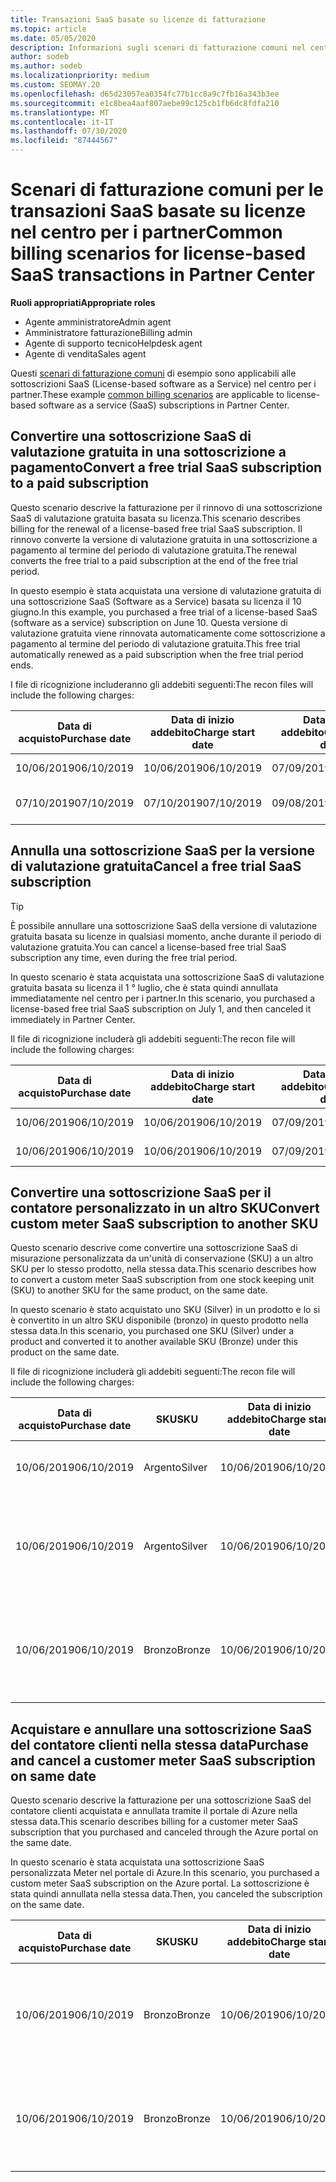 ```yaml
---
title: Transazioni SaaS basate su licenze di fatturazione
ms.topic: article
ms.date: 05/05/2020
description: Informazioni sugli scenari di fatturazione comuni nel centro per i partner per le transazioni SaaS basate su licenze.
author: sodeb
ms.author: sodeb
ms.localizationpriority: medium
ms.custom: SEOMAY.20
ms.openlocfilehash: d65d23057ea0354fc77b1cc8a9c7fb16a343b3ee
ms.sourcegitcommit: e1c8bea4aaf807aebe99c125cb1fb6dc8fdfa210
ms.translationtype: MT
ms.contentlocale: it-IT
ms.lasthandoff: 07/30/2020
ms.locfileid: "87444567"
---
```

# <a name="common-billing-scenarios-for-license-based-saas-transactions-in-partner-center"></a><span data-ttu-id="6a923-103">Scenari di fatturazione comuni per le transazioni SaaS basate su licenze nel centro per i partner</span><span class="sxs-lookup"><span data-stu-id="6a923-103">Common billing scenarios for license-based SaaS transactions in Partner Center</span></span>

<span data-ttu-id="6a923-104">**Ruoli appropriati**</span><span class="sxs-lookup"><span data-stu-id="6a923-104">**Appropriate roles**</span></span>

- <span data-ttu-id="6a923-105">Agente amministratore</span><span class="sxs-lookup"><span data-stu-id="6a923-105">Admin agent</span></span>
- <span data-ttu-id="6a923-106">Amministratore fatturazione</span><span class="sxs-lookup"><span data-stu-id="6a923-106">Billing admin</span></span>
- <span data-ttu-id="6a923-107">Agente di supporto tecnico</span><span class="sxs-lookup"><span data-stu-id="6a923-107">Helpdesk agent</span></span>
- <span data-ttu-id="6a923-108">Agente di vendita</span><span class="sxs-lookup"><span data-stu-id="6a923-108">Sales agent</span></span>


<span data-ttu-id="6a923-109">Questi [scenari di fatturazione comuni](common-billing-scenarios.md) di esempio sono applicabili alle sottoscrizioni SaaS (License-based software as a Service) nel centro per i partner.</span><span class="sxs-lookup"><span data-stu-id="6a923-109">These example [common billing scenarios](common-billing-scenarios.md) are applicable to license-based software as a service (SaaS) subscriptions in Partner Center.</span></span>

## <a name="convert-a-free-trial-saas-subscription-to-a-paid-subscription"></a><span data-ttu-id="6a923-110">Convertire una sottoscrizione SaaS di valutazione gratuita in una sottoscrizione a pagamento</span><span class="sxs-lookup"><span data-stu-id="6a923-110">Convert a free trial SaaS subscription to a paid subscription</span></span>

<span data-ttu-id="6a923-111">Questo scenario descrive la fatturazione per il rinnovo di una sottoscrizione SaaS di valutazione gratuita basata su licenza.</span><span class="sxs-lookup"><span data-stu-id="6a923-111">This scenario describes billing for the renewal of a license-based free trial SaaS subscription.</span></span> <span data-ttu-id="6a923-112">Il rinnovo converte la versione di valutazione gratuita in una sottoscrizione a pagamento al termine del periodo di valutazione gratuita.</span><span class="sxs-lookup"><span data-stu-id="6a923-112">The renewal converts the free trial to a paid subscription at the end of the free trial period.</span></span>

<span data-ttu-id="6a923-113">In questo esempio è stata acquistata una versione di valutazione gratuita di una sottoscrizione SaaS (Software as a Service) basata su licenza il 10 giugno.</span><span class="sxs-lookup"><span data-stu-id="6a923-113">In this example, you purchased a free trial of a license-based SaaS (software as a service) subscription on June 10.</span></span> <span data-ttu-id="6a923-114">Questa versione di valutazione gratuita viene rinnovata automaticamente come sottoscrizione a pagamento al termine del periodo di valutazione gratuita.</span><span class="sxs-lookup"><span data-stu-id="6a923-114">This free trial automatically renewed as a paid subscription when the free trial period ends.</span></span>

<span data-ttu-id="6a923-115">I file di ricognizione includeranno gli addebiti seguenti:</span><span class="sxs-lookup"><span data-stu-id="6a923-115">The recon files will include the following charges:</span></span>

| <span data-ttu-id="6a923-116">Data di acquisto</span><span class="sxs-lookup"><span data-stu-id="6a923-116">Purchase date</span></span> | <span data-ttu-id="6a923-117">Data di inizio addebito</span><span class="sxs-lookup"><span data-stu-id="6a923-117">Charge start date</span></span> | <span data-ttu-id="6a923-118">Data di fine addebito</span><span class="sxs-lookup"><span data-stu-id="6a923-118">Charge end date</span></span> | <span data-ttu-id="6a923-119">Prezzo unitario</span><span class="sxs-lookup"><span data-stu-id="6a923-119">Unit price</span></span> | <span data-ttu-id="6a923-120">Quantità unità</span><span class="sxs-lookup"><span data-stu-id="6a923-120">Unit quantity</span></span> | <span data-ttu-id="6a923-121">Importo totale</span><span class="sxs-lookup"><span data-stu-id="6a923-121">Total amount</span></span> | <span data-ttu-id="6a923-122">Tipo di addebito</span><span class="sxs-lookup"><span data-stu-id="6a923-122">Charge type</span></span> | <span data-ttu-id="6a923-123">Descrizione della sottoscrizione</span><span class="sxs-lookup"><span data-stu-id="6a923-123">Subscription description</span></span> |
| ------------- | ----------------- | --------------- | ---------- | ------------- | ------------ | ----------- | ----------------- |
| <span data-ttu-id="6a923-124">10/06/2019</span><span class="sxs-lookup"><span data-stu-id="6a923-124">06/10/2019</span></span> | <span data-ttu-id="6a923-125">10/06/2019</span><span class="sxs-lookup"><span data-stu-id="6a923-125">06/10/2019</span></span> | <span data-ttu-id="6a923-126">07/09/2019</span><span class="sxs-lookup"><span data-stu-id="6a923-126">07/09/2019</span></span> | <span data-ttu-id="6a923-127">$ 0</span><span class="sxs-lookup"><span data-stu-id="6a923-127">$0</span></span> | <span data-ttu-id="6a923-128">1</span><span class="sxs-lookup"><span data-stu-id="6a923-128">1</span></span> | <span data-ttu-id="6a923-129">$ 0</span><span class="sxs-lookup"><span data-stu-id="6a923-129">$0</span></span> | <span data-ttu-id="6a923-130">Nuovo</span><span class="sxs-lookup"><span data-stu-id="6a923-130">New</span></span> | <span data-ttu-id="6a923-131">Versione di prova gratuita</span><span class="sxs-lookup"><span data-stu-id="6a923-131">Free trial</span></span> |
| <span data-ttu-id="6a923-132">07/10/2019</span><span class="sxs-lookup"><span data-stu-id="6a923-132">07/10/2019</span></span> | <span data-ttu-id="6a923-133">07/10/2019</span><span class="sxs-lookup"><span data-stu-id="6a923-133">07/10/2019</span></span> | <span data-ttu-id="6a923-134">09/08/2019</span><span class="sxs-lookup"><span data-stu-id="6a923-134">08/09/2019</span></span> | <span data-ttu-id="6a923-135">$ 2</span><span class="sxs-lookup"><span data-stu-id="6a923-135">$2</span></span> | <span data-ttu-id="6a923-136">1</span><span class="sxs-lookup"><span data-stu-id="6a923-136">1</span></span> | <span data-ttu-id="6a923-137">$ 2</span><span class="sxs-lookup"><span data-stu-id="6a923-137">$2</span></span> | <span data-ttu-id="6a923-138">Renew</span><span class="sxs-lookup"><span data-stu-id="6a923-138">Renew</span></span> | <span data-ttu-id="6a923-139">Sottoscrizione a pagamento</span><span class="sxs-lookup"><span data-stu-id="6a923-139">Paid subscription</span></span> |

## <a name="cancel-a-free-trial-saas-subscription"></a><span data-ttu-id="6a923-140">Annulla una sottoscrizione SaaS per la versione di valutazione gratuita</span><span class="sxs-lookup"><span data-stu-id="6a923-140">Cancel a free trial SaaS subscription</span></span>

> [!TIP]
> <span data-ttu-id="6a923-141">È possibile annullare una sottoscrizione SaaS della versione di valutazione gratuita basata su licenze in qualsiasi momento, anche durante il periodo di valutazione gratuita.</span><span class="sxs-lookup"><span data-stu-id="6a923-141">You can cancel a license-based free trial SaaS subscription any time, even during the free trial period.</span></span>

<span data-ttu-id="6a923-142">In questo scenario è stata acquistata una sottoscrizione SaaS di valutazione gratuita basata su licenza il 1 ° luglio, che è stata quindi annullata immediatamente nel centro per i partner.</span><span class="sxs-lookup"><span data-stu-id="6a923-142">In this scenario, you purchased a license-based free trial SaaS subscription on July 1, and then canceled it immediately in Partner Center.</span></span>

<span data-ttu-id="6a923-143">Il file di ricognizione includerà gli addebiti seguenti:</span><span class="sxs-lookup"><span data-stu-id="6a923-143">The recon file will include the following charges:</span></span>

| <span data-ttu-id="6a923-144">Data di acquisto</span><span class="sxs-lookup"><span data-stu-id="6a923-144">Purchase date</span></span> | <span data-ttu-id="6a923-145">Data di inizio addebito</span><span class="sxs-lookup"><span data-stu-id="6a923-145">Charge start date</span></span> | <span data-ttu-id="6a923-146">Data di fine addebito</span><span class="sxs-lookup"><span data-stu-id="6a923-146">Charge end date</span></span> | <span data-ttu-id="6a923-147">Prezzo unitario</span><span class="sxs-lookup"><span data-stu-id="6a923-147">Unit price</span></span> | <span data-ttu-id="6a923-148">Quantità unità</span><span class="sxs-lookup"><span data-stu-id="6a923-148">Unit quantity</span></span> | <span data-ttu-id="6a923-149">Importo totale</span><span class="sxs-lookup"><span data-stu-id="6a923-149">Total amount</span></span> | <span data-ttu-id="6a923-150">Tipo di addebito</span><span class="sxs-lookup"><span data-stu-id="6a923-150">Charge type</span></span> | <span data-ttu-id="6a923-151">Descrizione della sottoscrizione</span><span class="sxs-lookup"><span data-stu-id="6a923-151">Subscription description</span></span> |
| ------------- | ----------------- | --------------- | ---------- | ------------- | ------------ | ----------- | ----------------- |
| <span data-ttu-id="6a923-152">10/06/2019</span><span class="sxs-lookup"><span data-stu-id="6a923-152">06/10/2019</span></span> | <span data-ttu-id="6a923-153">10/06/2019</span><span class="sxs-lookup"><span data-stu-id="6a923-153">06/10/2019</span></span> | <span data-ttu-id="6a923-154">07/09/2019</span><span class="sxs-lookup"><span data-stu-id="6a923-154">07/09/2019</span></span> | <span data-ttu-id="6a923-155">$ 0</span><span class="sxs-lookup"><span data-stu-id="6a923-155">$0</span></span> | <span data-ttu-id="6a923-156">11</span><span class="sxs-lookup"><span data-stu-id="6a923-156">11</span></span> | <span data-ttu-id="6a923-157">$ 0</span><span class="sxs-lookup"><span data-stu-id="6a923-157">$0</span></span> | <span data-ttu-id="6a923-158">Nuovo</span><span class="sxs-lookup"><span data-stu-id="6a923-158">New</span></span> | <span data-ttu-id="6a923-159">Versione di prova gratuita</span><span class="sxs-lookup"><span data-stu-id="6a923-159">Free trial</span></span> |
| <span data-ttu-id="6a923-160">10/06/2019</span><span class="sxs-lookup"><span data-stu-id="6a923-160">06/10/2019</span></span> | <span data-ttu-id="6a923-161">10/06/2019</span><span class="sxs-lookup"><span data-stu-id="6a923-161">06/10/2019</span></span> | <span data-ttu-id="6a923-162">07/09/2019</span><span class="sxs-lookup"><span data-stu-id="6a923-162">07/09/2019</span></span> | <span data-ttu-id="6a923-163">$ 0</span><span class="sxs-lookup"><span data-stu-id="6a923-163">$0</span></span> | <span data-ttu-id="6a923-164">11</span><span class="sxs-lookup"><span data-stu-id="6a923-164">11</span></span> | <span data-ttu-id="6a923-165">$ 0</span><span class="sxs-lookup"><span data-stu-id="6a923-165">$0</span></span> | <span data-ttu-id="6a923-166">Annulla</span><span class="sxs-lookup"><span data-stu-id="6a923-166">Cancel</span></span> | <span data-ttu-id="6a923-167">Versione di prova gratuita</span><span class="sxs-lookup"><span data-stu-id="6a923-167">Free trial</span></span> |

## <a name="convert-custom-meter-saas-subscription-to-another-sku"></a><span data-ttu-id="6a923-168">Convertire una sottoscrizione SaaS per il contatore personalizzato in un altro SKU</span><span class="sxs-lookup"><span data-stu-id="6a923-168">Convert custom meter SaaS subscription to another SKU</span></span>

<span data-ttu-id="6a923-169">Questo scenario descrive come convertire una sottoscrizione SaaS di misurazione personalizzata da un'unità di conservazione (SKU) a un altro SKU per lo stesso prodotto, nella stessa data.</span><span class="sxs-lookup"><span data-stu-id="6a923-169">This scenario describes how to convert a custom meter SaaS subscription from one stock keeping unit (SKU) to another SKU for the same product, on the same date.</span></span>

<span data-ttu-id="6a923-170">In questo scenario è stato acquistato uno SKU (Silver) in un prodotto e lo si è convertito in un altro SKU disponibile (bronzo) in questo prodotto nella stessa data.</span><span class="sxs-lookup"><span data-stu-id="6a923-170">In this scenario, you purchased one SKU (Silver) under a product and converted it to another available SKU (Bronze) under this product on the same date.</span></span>

<span data-ttu-id="6a923-171">Il file di ricognizione includerà gli addebiti seguenti:</span><span class="sxs-lookup"><span data-stu-id="6a923-171">The recon file will include the following charges:</span></span>

| <span data-ttu-id="6a923-172">Data di acquisto</span><span class="sxs-lookup"><span data-stu-id="6a923-172">Purchase date</span></span> | <span data-ttu-id="6a923-173">SKU</span><span class="sxs-lookup"><span data-stu-id="6a923-173">SKU</span></span> | <span data-ttu-id="6a923-174">Data di inizio addebito</span><span class="sxs-lookup"><span data-stu-id="6a923-174">Charge start date</span></span> | <span data-ttu-id="6a923-175">Data di fine addebito</span><span class="sxs-lookup"><span data-stu-id="6a923-175">Charge end date</span></span> | <span data-ttu-id="6a923-176">Prezzo unitario</span><span class="sxs-lookup"><span data-stu-id="6a923-176">Unit price</span></span> | <span data-ttu-id="6a923-177">Quantità unità</span><span class="sxs-lookup"><span data-stu-id="6a923-177">Unit quantity</span></span> | <span data-ttu-id="6a923-178">Importo totale</span><span class="sxs-lookup"><span data-stu-id="6a923-178">Total amount</span></span> | <span data-ttu-id="6a923-179">Tipo di addebito</span><span class="sxs-lookup"><span data-stu-id="6a923-179">Charge type</span></span> | <span data-ttu-id="6a923-180">Descrizione della sottoscrizione</span><span class="sxs-lookup"><span data-stu-id="6a923-180">Subscription description</span></span> |
| ------------- | ----------------- | ----------------- | --------------- | ---------- | ------------- | ------------ | ----------- | ----------------- |
| <span data-ttu-id="6a923-181">10/06/2019</span><span class="sxs-lookup"><span data-stu-id="6a923-181">06/10/2019</span></span> | <span data-ttu-id="6a923-182">Argento</span><span class="sxs-lookup"><span data-stu-id="6a923-182">Silver</span></span> | <span data-ttu-id="6a923-183">10/06/2019</span><span class="sxs-lookup"><span data-stu-id="6a923-183">06/10/2019</span></span> | <span data-ttu-id="6a923-184">10/06/2019</span><span class="sxs-lookup"><span data-stu-id="6a923-184">06/10/2019</span></span> | <span data-ttu-id="6a923-185">$ 20</span><span class="sxs-lookup"><span data-stu-id="6a923-185">$20</span></span> | <span data-ttu-id="6a923-186">1</span><span class="sxs-lookup"><span data-stu-id="6a923-186">1</span></span> | <span data-ttu-id="6a923-187">$ 20</span><span class="sxs-lookup"><span data-stu-id="6a923-187">$20</span></span> | <span data-ttu-id="6a923-188">Nuovo</span><span class="sxs-lookup"><span data-stu-id="6a923-188">New</span></span> | <span data-ttu-id="6a923-189">Sottoscrizione SaaS del contatore personalizzato</span><span class="sxs-lookup"><span data-stu-id="6a923-189">Custom meter SaaS subscription</span></span> |
| <span data-ttu-id="6a923-190">10/06/2019</span><span class="sxs-lookup"><span data-stu-id="6a923-190">06/10/2019</span></span> | <span data-ttu-id="6a923-191">Argento</span><span class="sxs-lookup"><span data-stu-id="6a923-191">Silver</span></span> | <span data-ttu-id="6a923-192">10/06/2019</span><span class="sxs-lookup"><span data-stu-id="6a923-192">06/10/2019</span></span> | <span data-ttu-id="6a923-193">10/06/2019</span><span class="sxs-lookup"><span data-stu-id="6a923-193">06/10/2019</span></span> | <span data-ttu-id="6a923-194">$ 20</span><span class="sxs-lookup"><span data-stu-id="6a923-194">$20</span></span> | <span data-ttu-id="6a923-195">1</span><span class="sxs-lookup"><span data-stu-id="6a923-195">1</span></span> | <span data-ttu-id="6a923-196">-$20</span><span class="sxs-lookup"><span data-stu-id="6a923-196">-$20</span></span> | <span data-ttu-id="6a923-197">Conversione</span><span class="sxs-lookup"><span data-stu-id="6a923-197">Convert</span></span> | <span data-ttu-id="6a923-198">Rifatturato in base alla sottoscrizione SaaS personalizzata del contatore</span><span class="sxs-lookup"><span data-stu-id="6a923-198">Prorated rebill for custom meter SaaS subscription</span></span> |
| <span data-ttu-id="6a923-199">10/06/2019</span><span class="sxs-lookup"><span data-stu-id="6a923-199">06/10/2019</span></span> | <span data-ttu-id="6a923-200">Bronzo</span><span class="sxs-lookup"><span data-stu-id="6a923-200">Bronze</span></span> | <span data-ttu-id="6a923-201">10/06/2019</span><span class="sxs-lookup"><span data-stu-id="6a923-201">06/10/2019</span></span> | <span data-ttu-id="6a923-202">10/06/2019</span><span class="sxs-lookup"><span data-stu-id="6a923-202">06/10/2019</span></span> | <span data-ttu-id="6a923-203">$10</span><span class="sxs-lookup"><span data-stu-id="6a923-203">$10</span></span> | <span data-ttu-id="6a923-204">1</span><span class="sxs-lookup"><span data-stu-id="6a923-204">1</span></span> | <span data-ttu-id="6a923-205">$10</span><span class="sxs-lookup"><span data-stu-id="6a923-205">$10</span></span> | <span data-ttu-id="6a923-206">Conversione</span><span class="sxs-lookup"><span data-stu-id="6a923-206">Convert</span></span> | <span data-ttu-id="6a923-207">Sottoscrizione SaaS del contatore personalizzato</span><span class="sxs-lookup"><span data-stu-id="6a923-207">Custom meter SaaS subscription</span></span> |

## <a name="purchase-and-cancel-a-customer-meter-saas-subscription-on-same-date"></a><span data-ttu-id="6a923-208">Acquistare e annullare una sottoscrizione SaaS del contatore clienti nella stessa data</span><span class="sxs-lookup"><span data-stu-id="6a923-208">Purchase and cancel a customer meter SaaS subscription on same date</span></span>

<span data-ttu-id="6a923-209">Questo scenario descrive la fatturazione per una sottoscrizione SaaS del contatore clienti acquistata e annullata tramite il portale di Azure nella stessa data.</span><span class="sxs-lookup"><span data-stu-id="6a923-209">This scenario describes billing for a customer meter SaaS subscription that you purchased and canceled through the Azure portal on the same date.</span></span>

<span data-ttu-id="6a923-210">In questo scenario è stata acquistata una sottoscrizione SaaS personalizzata Meter nel portale di Azure.</span><span class="sxs-lookup"><span data-stu-id="6a923-210">In this scenario, you purchased a custom meter SaaS subscription on the Azure portal.</span></span> <span data-ttu-id="6a923-211">La sottoscrizione è stata quindi annullata nella stessa data.</span><span class="sxs-lookup"><span data-stu-id="6a923-211">Then, you canceled the subscription on the same date.</span></span>

| <span data-ttu-id="6a923-212">Data di acquisto</span><span class="sxs-lookup"><span data-stu-id="6a923-212">Purchase date</span></span> | <span data-ttu-id="6a923-213">SKU</span><span class="sxs-lookup"><span data-stu-id="6a923-213">SKU</span></span> | <span data-ttu-id="6a923-214">Data di inizio addebito</span><span class="sxs-lookup"><span data-stu-id="6a923-214">Charge start date</span></span> | <span data-ttu-id="6a923-215">Data di fine addebito</span><span class="sxs-lookup"><span data-stu-id="6a923-215">Charge end date</span></span> | <span data-ttu-id="6a923-216">Prezzo unitario</span><span class="sxs-lookup"><span data-stu-id="6a923-216">Unit price</span></span> | <span data-ttu-id="6a923-217">Quantità unità</span><span class="sxs-lookup"><span data-stu-id="6a923-217">Unit quantity</span></span> | <span data-ttu-id="6a923-218">Importo totale</span><span class="sxs-lookup"><span data-stu-id="6a923-218">Total amount</span></span> | <span data-ttu-id="6a923-219">Tipo di addebito</span><span class="sxs-lookup"><span data-stu-id="6a923-219">Charge type</span></span> | <span data-ttu-id="6a923-220">Descrizione della sottoscrizione</span><span class="sxs-lookup"><span data-stu-id="6a923-220">Subscription description</span></span> |
| ------------- | ------------- |----------------- | --------------- | ---------- | ------------- | ------------ | ----------- | ----------------- |
| <span data-ttu-id="6a923-221">10/06/2019</span><span class="sxs-lookup"><span data-stu-id="6a923-221">06/10/2019</span></span> | <span data-ttu-id="6a923-222">Bronzo</span><span class="sxs-lookup"><span data-stu-id="6a923-222">Bronze</span></span> | <span data-ttu-id="6a923-223">10/06/2019</span><span class="sxs-lookup"><span data-stu-id="6a923-223">06/10/2019</span></span> | <span data-ttu-id="6a923-224">10/06/2019</span><span class="sxs-lookup"><span data-stu-id="6a923-224">06/10/2019</span></span> | <span data-ttu-id="6a923-225">$10</span><span class="sxs-lookup"><span data-stu-id="6a923-225">$10</span></span> | <span data-ttu-id="6a923-226">1</span><span class="sxs-lookup"><span data-stu-id="6a923-226">1</span></span> | <span data-ttu-id="6a923-227">$10</span><span class="sxs-lookup"><span data-stu-id="6a923-227">$10</span></span> | <span data-ttu-id="6a923-228">Nuovo</span><span class="sxs-lookup"><span data-stu-id="6a923-228">New</span></span> | <span data-ttu-id="6a923-229">Sottoscrizione SaaS del contatore personalizzato</span><span class="sxs-lookup"><span data-stu-id="6a923-229">Custom meter SaaS subscription</span></span> |
| <span data-ttu-id="6a923-230">10/06/2019</span><span class="sxs-lookup"><span data-stu-id="6a923-230">06/10/2019</span></span> | <span data-ttu-id="6a923-231">Bronzo</span><span class="sxs-lookup"><span data-stu-id="6a923-231">Bronze</span></span> | <span data-ttu-id="6a923-232">10/06/2019</span><span class="sxs-lookup"><span data-stu-id="6a923-232">06/10/2019</span></span> | <span data-ttu-id="6a923-233">10/06/2019</span><span class="sxs-lookup"><span data-stu-id="6a923-233">06/10/2019</span></span> | <span data-ttu-id="6a923-234">$10</span><span class="sxs-lookup"><span data-stu-id="6a923-234">$10</span></span> | <span data-ttu-id="6a923-235">1</span><span class="sxs-lookup"><span data-stu-id="6a923-235">1</span></span> | <span data-ttu-id="6a923-236">-$10</span><span class="sxs-lookup"><span data-stu-id="6a923-236">-$10</span></span> | <span data-ttu-id="6a923-237">CancelImmediate</span><span class="sxs-lookup"><span data-stu-id="6a923-237">CancelImmediate</span></span> | <span data-ttu-id="6a923-238">Sottoscrizione SaaS del contatore personalizzato</span><span class="sxs-lookup"><span data-stu-id="6a923-238">Custom meter SaaS subscription</span></span> |
